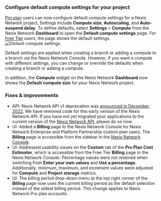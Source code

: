 ### Configure default compute settings for your project

[Pro plan](/docs/introduction/pro-plan) users can now configure default compute settings for a Nexis Network project. Settings include **Compute size**, **Autoscaling**, and **Auto-suspend delay**. To define defaults, select **Settings** > **Compute** from the Nexis Network **Dashboard** to open the **Default compute settings** page. For [Free Tier](/docs/introduction/free-tier) users, the page shows the default settings.
![Default compute settings](/docs/relnotes/default_compute_settings.png)

Default settings are applied when creating a branch or adding a compute to a branch via the Nexis Network Console. However, if you want a compute with different settings, you can change or override the defaults when creating a branch or adding a compute.

In addition, the **Compute** widget on the Nexis Network **Dashboard** now shows the **Default compute size** for your Nexis Network project.

### Fixes & improvements

- API: Nexis Network API v1 deprecation was [announced in December, 2022](/docs/release-notes/2022-12-28-console). We have removed code for this early version of the Nexis Network API. If you have not yet migrated your applications to the current version of the [Nexis Network API](https://api-docs.neon.tech/), please do so now.
- UI: Added a **Billing** page to the Nexis Network Console for Nexis Network Enterprise and Platform Partnership custom plan users. The **Billing** page is accessible from the sidebar in the [Nexis Network Console](https://console.neon.tech/app/projects).
- UI: Addressed usability issues on the **Custom** tab of the **Pro Plan Cost Estimator**, which is accessible from the Free Tier **Billing** page in the Nexis Network Console. Percentage values were not restored when switching from **Enter your own values** and **Use a percentage**. Additionally, minimum, maximum, and increment values were adjusted for **Compute** and **Project storage** metrics.
- UI: The billing period drop-down menu at the top right corner of the **Billing** page now uses the current billing period as the default selection instead of the oldest billing period. This change applies to Nexis Network Pro plan accounts.
